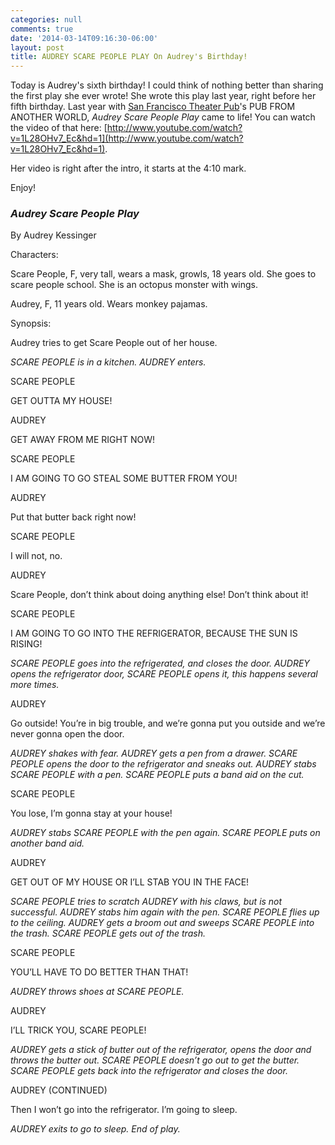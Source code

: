 ```yaml
---
categories: null
comments: true
date: '2014-03-14T09:16:30-06:00'
layout: post
title: AUDREY SCARE PEOPLE PLAY On Audrey's Birthday!
---
```


Today is Audrey's sixth birthday! I could think of nothing better than sharing the first play she ever wrote! She wrote this play last year, right before her fifth birthday. Last year with [San Francisco Theater Pub](http://sftheaterpub.wordpress.com/)'s PUB FROM ANOTHER WORLD, *Audrey Scare People Play* came to life! You can watch the video of that here: [http://www.youtube.com/watch?v=1L28OHv7_Ec&hd=1](http://www.youtube.com/watch?v=1L28OHv7_Ec&hd=1).

Her video is right after the intro, it starts at the 4:10 mark.

Enjoy!

### *Audrey Scare People Play*

By Audrey Kessinger

Characters:

Scare People, F, very tall, wears a mask, growls, 18 years old. She goes to scare people school. She is an octopus monster with wings.

Audrey, F, 11 years old. Wears monkey pajamas.

Synopsis:

Audrey tries to get Scare People out of her house.


*SCARE PEOPLE is in a kitchen. AUDREY enters.*

SCARE PEOPLE

GET OUTTA MY HOUSE!

AUDREY

GET AWAY FROM ME RIGHT NOW!

SCARE PEOPLE

I AM GOING TO GO STEAL SOME BUTTER FROM YOU!

AUDREY

Put that butter back right now!

SCARE PEOPLE

I will not, no.

AUDREY

Scare People, don’t think about doing anything else! Don’t think about it!

SCARE PEOPLE

I AM GOING TO GO INTO THE REFRIGERATOR, BECAUSE THE SUN IS RISING!

*SCARE PEOPLE goes into the refrigerated, and closes the door. AUDREY opens the refrigerator door, SCARE PEOPLE opens it, this happens several more times.*

AUDREY

Go outside! You’re in big trouble, and we’re gonna put you outside and we’re never gonna open the door.

*AUDREY shakes with fear. AUDREY gets a pen from a drawer. SCARE PEOPLE opens the door to the refrigerator and sneaks out. AUDREY stabs SCARE PEOPLE with a pen. SCARE PEOPLE puts a band aid on the cut.*

SCARE PEOPLE

You lose, I’m gonna stay at your house!

*AUDREY stabs SCARE PEOPLE with the pen again. SCARE PEOPLE puts on another band aid.*

AUDREY

GET OUT OF MY HOUSE OR I’LL STAB YOU IN THE FACE!

*SCARE PEOPLE tries to scratch AUDREY with his claws, but is not successful. AUDREY stabs him again with the pen. SCARE PEOPLE flies up to the ceiling. AUDREY gets a broom out and sweeps SCARE PEOPLE into the trash. SCARE PEOPLE gets out of the trash.*

SCARE PEOPLE

YOU’LL HAVE TO DO BETTER THAN THAT!

*AUDREY throws shoes at SCARE PEOPLE.*

AUDREY

I’LL TRICK YOU, SCARE PEOPLE!

*AUDREY gets a stick of butter out of the refrigerator, opens the door and throws the butter out. SCARE PEOPLE doesn’t go out to get the butter. SCARE PEOPLE gets back into the refrigerator and closes the door.*

AUDREY (CONTINUED)

Then I won’t go into the refrigerator. I’m going to sleep.

*AUDREY exits to go to sleep. End of play.*
